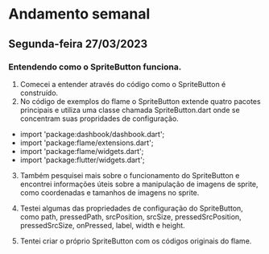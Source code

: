 # Andamento semanal

## Segunda-feira 27/03/2023

### Entendendo como o SpriteButton funciona.

1. Comecei a entender através do código como o SpriteButton é construído.
2. No código de exemplos do flame o SpriteButton extende quatro pacotes principais
e utiliza uma classe chamada SpriteButton.dart onde se concentram suas propridades
de configuração.

* import 'package:dashbook/dashbook.dart';
* import 'package:flame/extensions.dart';
* import 'package:flame/widgets.dart';
* import 'package:flutter/widgets.dart';

3. Também pesquisei mais sobre o funcionamento do SpriteButton e encontrei informações úteis sobre 
a manipulação de imagens de sprite, como coordenadas e tamanhos de imagens no sprite.

4. Testei algumas das propriedades de configuração do SpriteButton, como path, pressedPath, 
srcPosition, srcSize, pressedSrcPosition, pressedSrcSize, onPressed, label, width e height.

5. Tentei criar o próprio SpriteButton com os códigos originais do flame.


